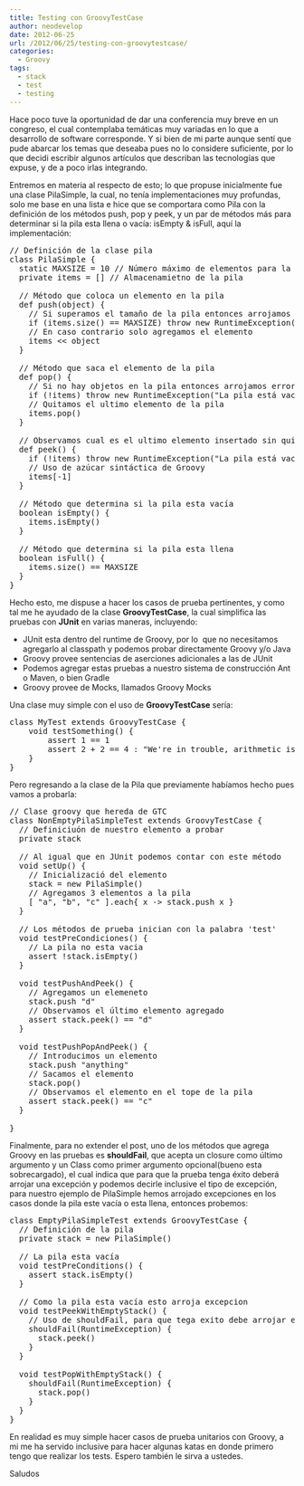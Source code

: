 ```yaml
---
title: Testing con GroovyTestCase
author: neodevelop
date: 2012-06-25
url: /2012/06/25/testing-con-groovytestcase/
categories:
  - Groovy
tags:
  - stack
  - test
  - testing
---
```

Hace poco tuve la oportunidad de dar una conferencia muy breve en un congreso, el cual contemplaba temáticas muy variadas en lo que a desarrollo de software corresponde. Y si bien de mi parte aunque sentí que pude abarcar los temas que deseaba pues no lo considere suficiente, por lo que decidi escribir algunos artículos que describan las tecnologías que expuse, y de a poco irlas integrando.

Entremos en materia al respecto de esto; lo que propuse inicialmente fue una clase PilaSimple, la cual, no tenía implementaciones muy profundas, solo me base en una lista e hice que se comportara como Pila con la definición de los métodos push, pop y peek, y un par de métodos más para determinar si la pila esta llena o vacía: isEmpty & isFull, aquí la implementación:

<pre class="brush:groovy;">// Definición de la clase pila
class PilaSimple {
  static MAXSIZE = 10 // Número máximo de elementos para la pila
  private items = [] // Almacenamietno de la pila

  // Método que coloca un elemento en la pila
  def push(object) {
    // Si superamos el tamaño de la pila entonces arrojamos error
    if (items.size() == MAXSIZE) throw new RuntimeException("Pila llena")
    // En caso contrario solo agregamos el elemento
    items &lt;&lt; object
  }

  // Método que saca el elemento de la pila
  def pop() {
    // Si no hay objetos en la pila entonces arrojamos error
    if (!items) throw new RuntimeException("La pila está vacía")
    // Quitamos el ultimo elemento de la pila
    items.pop()
  }

  // Observamos cual es el ultimo elemento insertado sin quitarlo
  def peek() {
    if (!items) throw new RuntimeException("La pila está vacía")
    // Uso de azúcar sintáctica de Groovy
    items[-1]
  }

  // Método que determina si la pila esta vacía
  boolean isEmpty() {
    items.isEmpty()
  }

  // Método que determina si la pila esta llena
  boolean isFull() {
    items.size() == MAXSIZE
  }
}</pre>

Hecho esto, me dispuse a hacer los casos de prueba pertinentes, y como tal me he ayudado de la clase **GroovyTestCase**, la cual simplifica las pruebas con **JUnit** en varias maneras, incluyendo:

  * JUnit esta dentro del runtime de Groovy, por lo  que no necesitamos agregarlo al classpath y podemos probar directamente Groovy y/o Java
  * Groovy provee sentencias de aserciones adicionales a las de JUnit
  * Podemos agregar estas pruebas a nuestro sistema de construcción Ant o Maven, o bien Gradle
  * Groovy provee de Mocks, llamados Groovy Mocks

Una clase muy simple con el uso de **GroovyTestCase** sería:

<pre class="brush:groovy;">class MyTest extends GroovyTestCase {
    void testSomething() {
        assert 1 == 1
        assert 2 + 2 == 4 : "We're in trouble, arithmetic is broken"
    }
}</pre>

Pero regresando a la clase de la Pila que previamente habíamos hecho pues vamos a probarla:

<pre class="brush:groovy;">// Clase groovy que hereda de GTC
class NonEmptyPilaSimpleTest extends GroovyTestCase {
  // Definiciuón de nuestro elemento a probar
  private stack

  // Al igual que en JUnit podemos contar con este método
  void setUp() {
    // Inicializació del elemento
    stack = new PilaSimple()
    // Agregamos 3 elementos a la pila
    [ "a", "b", "c" ].each{ x -&gt; stack.push x }
  }

  // Los métodos de prueba inician con la palabra 'test'
  void testPreCondiciones() {
    // La pila no esta vacia
    assert !stack.isEmpty()
  }

  void testPushAndPeek() {
    // Agregamos un elemeneto
    stack.push "d"
    // Observamos el último elemento agregado
    assert stack.peek() == "d"
  }

  void testPushPopAndPeek() {
    // Introducimos un elemento
    stack.push "anything"
    // Sacamos el elemento
    stack.pop()
    // Observamos el elemento en el tope de la pila
    assert stack.peek() == "c"
  }

}</pre>

Finalmente, para no extender el post, uno de los métodos que agrega Groovy en las pruebas es **shouldFail**, que acepta un closure como último argumento y un Class como primer argumento opcional(bueno esta sobrecargado), el cual indica que para que la prueba tenga éxito deberá arrojar una excepción y podemos decirle inclusive el tipo de excepción, para nuestro ejemplo de PilaSimple hemos arrojado excepciones en los casos donde la pila este vacía o esta llena, entonces probemos:

<pre class="brush:groovy;">class EmptyPilaSimpleTest extends GroovyTestCase {
  // Definición de la pila
  private stack = new PilaSimple()

  // La pila esta vacía
  void testPreConditions() {
    assert stack.isEmpty()
  }

  // Como la pila esta vacía esto arroja excepcion
  void testPeekWithEmptyStack() {
    // Uso de shouldFail, para que tega exito debe arrojar excepción
    shouldFail(RuntimeException) {
      stack.peek()
    }
  }

  void testPopWithEmptyStack() {
    shouldFail(RuntimeException) {
      stack.pop()
    }
  }
}</pre>

En realidad es muy simple hacer casos de prueba unitarios con Groovy, a mi me ha servido inclusive para hacer algunas katas en donde primero tengo que realizar los tests. Espero también le sirva a ustedes.

Saludos
